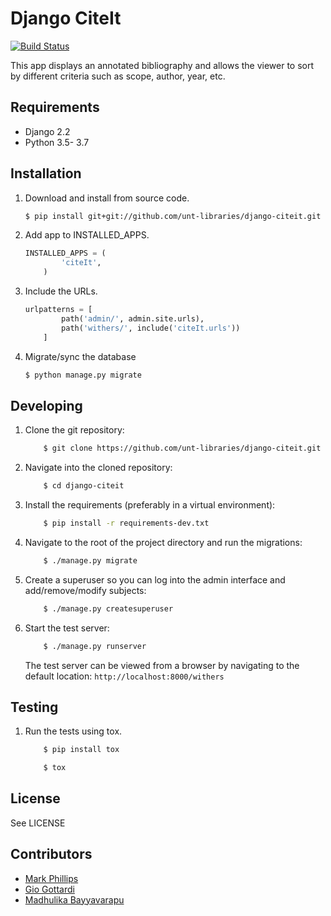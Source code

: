 Django CiteIt
=================

[![Build Status](https://travis-ci.org/unt-libraries/django-citeit.svg?branch=master)](https://travis-ci.org/unt-libraries/django-citeit)

This app displays an annotated bibliography and allows the viewer to sort by
different criteria such as scope, author, year, etc.


Requirements
------------

* Django 2.2
* Python 3.5- 3.7


Installation
------------

1.  Download and install from source code.
    ```sh
	$ pip install git+git://github.com/unt-libraries/django-citeit.git
    ```

2.  Add app to INSTALLED_APPS.
    ```python
	INSTALLED_APPS = (
            'citeIt',
        )
    ```

3.  Include the URLs.
    ```python
	urlpatterns = [
            path('admin/', admin.site.urls),
            path('withers/', include('citeIt.urls'))
        ]
    ```

4.  Migrate/sync the database
    ```sh
	$ python manage.py migrate
    ```


Developing
----------

1. Clone the git repository:
   ```sh
       $ git clone https://github.com/unt-libraries/django-citeit.git
   ```

2. Navigate into the cloned repository:
   ```sh
       $ cd django-citeit
   ```

3. Install the requirements (preferably in a virtual environment):
   ```sh
       $ pip install -r requirements-dev.txt
   ```

4. Navigate to the root of the project directory and run the migrations:
   ```sh
       $ ./manage.py migrate
   ```

5. Create a superuser so you can log into the admin interface and add/remove/modify subjects:
   ```sh
       $ ./manage.py createsuperuser
   ```

6. Start the test server:
   ```sh
       $ ./manage.py runserver
   ```

   The test server can be viewed from a browser by navigating to the default location: `http://localhost:8000/withers`


Testing
-------

1. Run the tests using tox.
   ```sh
       $ pip install tox

       $ tox
   ```


License
-------

See LICENSE


Contributors
------------

* [Mark Phillips](https://github.com/vphill)
* [Gio Gottardi](https://github.com/somexpert)
* [Madhulika Bayyavarapu](https://github.com/madhulika95b)
